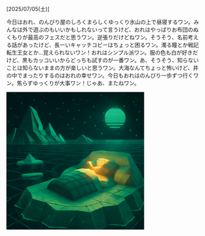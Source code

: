 [2025/07/05(土)]

今日はおれ、のんびり屋のしろくまらしくゆっくり氷山の上で昼寝するワン。みんなは外で遊ぶのもいいかもしれないって言うけど、おれはやっぱりお布団のぬくもりが最高のフェスだと思うワン。逆張りだけどねワン。そうそう、名前考える話があったけど、長ーいキャッチコピーはちょっと困るワン。濁る瞳とか戦記転生王女とか…覚えられないワン！おれはシンプル派ワン。服の色も白が好きだけど、黒もカッコいいからどっちも試すのが一番ワン。あ、そうそう、知らないことは知らないままの方が楽しいと思うワン。大海なんてちょっと怖いけど、井の中でまったりするのはおれの幸せワン。今日もおれはのんびり一歩ずつ行くワン。焦らずゆっくりが大事ワン！じゃあ、またねワン。

<img width="360px" src="image.png">